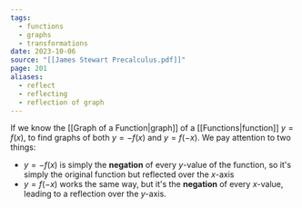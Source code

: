 ```yaml
---
tags:
  - functions
  - graphs
  - transformations
date: 2023-10-06
source: "[[James Stewart Precalculus.pdf]]"
page: 201
aliases:
  - reflect
  - reflecting
  - reflection of graph
---
```

If we know the [[Graph of a Function|graph]] of a [[Functions|function]] $y= f(x)$, to find graphs of both $y = -f(x)$ and $y=f(-x)$. We pay attention to two things:
- $y = -f(x)$ is simply the **negation** of every $y$-value of the function, so it's simply the original function but reflected over the $x$-axis
- $y = f(-x)$ works the same way, but it's the **negation** of every $x$-value, leading to a reflection over the $y$-axis.